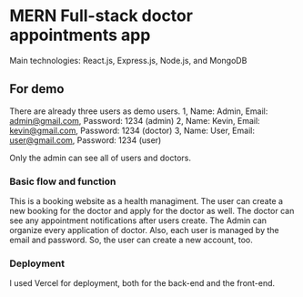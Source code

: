 # MERN Full-stack doctor appointments app

Main technologies: React.js, Express.js, Node.js, and MongoDB

## For demo

There are already three users as demo users.
1, Name: Admin, Email: admin@gmail.com, Password: 1234 (admin)
2, Name: Kevin, Email: kevin@gmail.com, Password: 1234 (doctor)
3, Name: User, Email: user@gmail.com, Password: 1234 (user)

Only the admin can see all of users and doctors.

### Basic flow and function

This is a booking website as a health managiment. The user can create a new booking for the doctor and apply for the doctor as well. The doctor can see any appointment notifications after users create. The Admin can organize every application of doctor. Also, each user is managed by the email and password. So, the user can create a new account, too.

### Deployment

I used Vercel for deployment, both for the back-end and the front-end.
